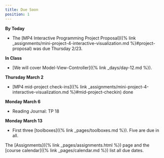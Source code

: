 ```yaml
---
title: Due Soon
position: 1
---
```


**By Today**
* The [MP4 Interactive Programming Project Proposal]({% link _assignments/mini-project-4-interactive-visualization.md %}#project-proposal) was due Thursday 2/23.

**In Class**
* [We will cover Model-View-Controller]({% link _days/day-12.md %}).

**Thursday March 2**
* [MP4 mid-project check-ins]({% link _assignments/mini-project-4-interactive-visualization.md %}#mid-project-checkin) done

**Monday March 6**
* Reading Journal: TP 18

**Monday March 13**
* First three [toolboxes]({% link _pages/toolboxes.md %}). Five are due in all.

The [Assignments]({% link _pages/assignments.html %}) page and the [course calendar]({% link _pages/calendar.md %}) list all due dates.
